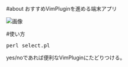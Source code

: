 #about
おすすめVimPluginを進める端末アプリ

![画像](http://ie.u-ryukyu.ac.jp/~e145702/vim_select2)

#使い方
<pre>
perl select.pl
</pre>

yes/noであれば便利なVimPluginにたどりつける。


